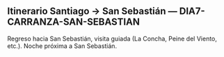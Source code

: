 ## Itinerario Santiago → San Sebastián — DIA7-CARRANZA-SAN-SEBASTIAN
Regreso hacia San Sebastián, visita guiada (La Concha, Peine del Viento, etc.). Noche próxima a San Sebastián.
